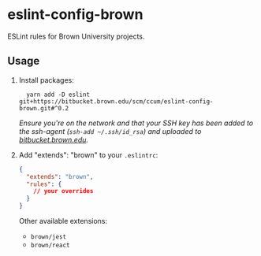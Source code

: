 # eslint-config-brown

ESLint rules for Brown University projects.

## Usage

1. Install packages:

   ```
     yarn add -D eslint git+https://bitbucket.brown.edu/scm/ccum/eslint-config-brown.git#^0.2
   ```

   _Ensure you're on the network and that your SSH key has been added to the ssh-agent (`ssh-add ~/.ssh/id_rsa`) and uploaded to [bitbucket.brown.edu](https://bitbucket.brown.edu/plugins/servlet/ssh/account/keys)._

2. Add "extends": "brown" to your `.eslintrc`:

   ```json
   {
     "extends": "brown",
     "rules": {
       // your overrides
     }
   }
   ```

   Other available extensions:

   - `brown/jest`
   - `brown/react`
